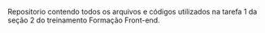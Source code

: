 Repositorio contendo todos os arquivos e códigos utilizados na tarefa 1
da seção 2 do treinamento Formação Front-end.
